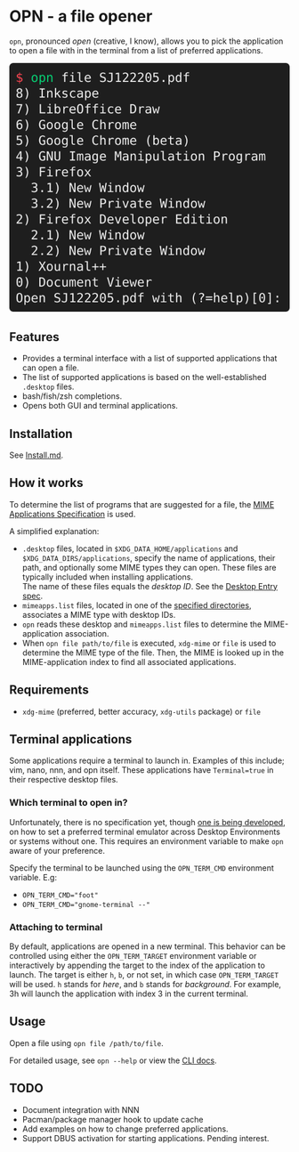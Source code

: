 # OPN - a file opener

`opn`, pronounced _open_ (creative, I know), allows you to pick the application to open a file with
in the terminal from a list of preferred applications.

![Example of opening a PDF file with opn](.github/example_open_pdf.svg)

## Features
- Provides a terminal interface with a list of supported applications that can open a file.
- The list of supported applications is based on the well-established `.desktop` files.
- bash/fish/zsh completions.
- Opens both GUI and terminal applications.

## Installation
See [Install.md](Install.md).

## How it works
To determine the list of programs that are suggested for a file, the 
[MIME Applications Specification](https://specifications.freedesktop.org/mime-apps-spec/1.0.1/)
is used.

A simplified explanation:
- `.desktop` files, located in `$XDG_DATA_HOME/applications` and `$XDG_DATA_DIRS/applications`,
  specify the name of applications, their path, and optionally some MIME types they can open.
  These files are typically included when installing applications.  
  The name of these files equals the _desktop ID_.
  See the [Desktop Entry spec](https://specifications.freedesktop.org/desktop-entry-spec/1.5/index.html#).
- `mimeapps.list` files, located in one of the [specified directories](https://specifications.freedesktop.org/mime-apps-spec/1.0.1/file.html),
  associates a MIME type with desktop IDs.
- `opn` reads these desktop and `mimeapps.list` files to determine the MIME-application association.
- When `opn file path/to/file` is executed, `xdg-mime` or `file` is used to determine the MIME type
  of the file. Then, the MIME is looked up in the MIME-application index to find all associated
  applications.

## Requirements
- `xdg-mime` (preferred, better accuracy, `xdg-utils` package) or `file`

## Terminal applications
Some applications require a terminal to launch in. Examples of this include; vim, nano, nnn, and opn
itself. These applications have `Terminal=true` in their respective desktop files.

### Which terminal to open in?
Unfortunately, there is no specification yet, though
[one is being developed](https://gitlab.freedesktop.org/terminal-wg/specifications/-/merge_requests/3),
on how to set a preferred terminal emulator across Desktop Environments or systems without one.
This requires an environment variable to make `opn` aware of your preference.

Specify the terminal to be launched using the `OPN_TERM_CMD` environment variable. E.g:
- `OPN_TERM_CMD="foot"`
- `OPN_TERM_CMD="gnome-terminal --"`

### Attaching to terminal
By default, applications are opened in a new terminal.
This behavior can be controlled using either the `OPN_TERM_TARGET` environment variable or
interactively by appending the target to the index of the application to launch.
The target is either `h`, `b`, or not set, in which case `OPN_TERM_TARGET` will be used.
`h` stands for _here_, and `b` stands for _background_.
For example, 3h will launch the application with index 3 in the current terminal.

## Usage
Open a file using `opn file /path/to/file`.

For detailed usage, see `opn --help` or view the [CLI docs](./docs/cli/opn.md).

## TODO
- Document integration with NNN
- Pacman/package manager hook to update cache
- Add examples on how to change preferred applications.
- Support DBUS activation for starting applications. Pending interest.
